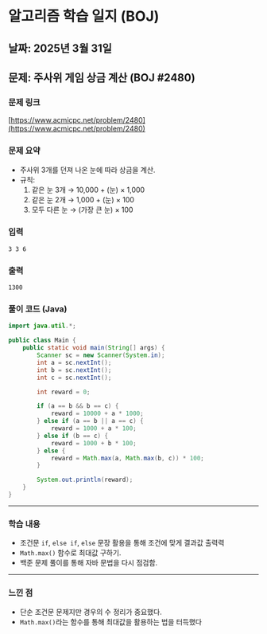 # 알고리즘 학습 일지 (BOJ)

##  날짜: 2025년 3월 31일
## 문제: 주사위 게임 상금 계산 (BOJ #2480)

### 문제 링크
[https://www.acmicpc.net/problem/2480](https://www.acmicpc.net/problem/2480)

### 문제 요약
- 주사위 3개를 던져 나온 눈에 따라 상금을 계산.
- 규칙:
  1. 같은 눈 3개 → 10,000 + (눈) × 1,000
  2. 같은 눈 2개 → 1,000 + (눈) × 100
  3. 모두 다른 눈 → (가장 큰 눈) × 100

### 입력
```
3 3 6
```

### 출력
```
1300
```

### 풀이 코드 (Java)
```java
import java.util.*;

public class Main {
    public static void main(String[] args) {
        Scanner sc = new Scanner(System.in);
        int a = sc.nextInt();
        int b = sc.nextInt();
        int c = sc.nextInt();

        int reward = 0;

        if (a == b && b == c) {
            reward = 10000 + a * 1000;
        } else if (a == b || a == c) {
            reward = 1000 + a * 100;
        } else if (b == c) {
            reward = 1000 + b * 100;
        } else {
            reward = Math.max(a, Math.max(b, c)) * 100;
        }

        System.out.println(reward);
    }
}
```

---

###  학습 내용
- 조건문 `if`, `else if`, `else` 문장 활용을 통해 조건에 맞게 결과값 출력력
- `Math.max()` 함수로 최대값 구하기.
- 백준 문제 풀이를 통해 자바 문법을 다시 점검함.

---

### 느낀 점
- 단순 조건문 문제지만 경우의 수 정리가 중요했다.
-  `Math.max()`라는 함수를 통해 최대값을 활용하는 법을 터득했다
